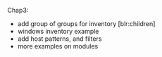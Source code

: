 

Chap3:
  *  add group of groups for inventory [blr:children]
  *  windows inventory example
  *  add host patterns, and filters
  *  more examples on modules
